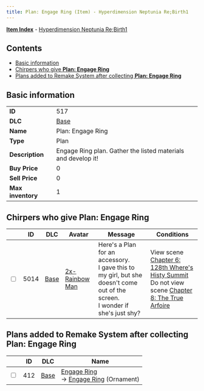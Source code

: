 ```yaml
---
title: Plan: Engage Ring (Item) - Hyperdimension Neptunia Re;Birth1
---
```


[**Item Index**](/neptunia/rb1/item/index.html) - [Hyperdimension Neptunia Re;Birth1](/neptunia/rb1)

## Contents

- [Basic information](#basic-information)
- [Chirpers who give **Plan: Engage Ring**](#chirpers-who-give-plan-engage-ring)
- [Plans added to Remake System after collecting **Plan: Engage Ring**](#plans-added-to-remake-system-after-collecting-plan-engage-ring)

## Basic information

|   |   |
| -- | -- |
| **ID** | 517 |
| **DLC** | [Base](/neptunia/rb1/dlc/1-base.html) |
| **Name** | Plan: Engage Ring |
| **Type** | Plan |
| **Description** | Engage Ring plan. Gather the listed materials and develop it! |
| **Buy Price** | 0 |
| **Sell Price** | 0 |
| **Max inventory** | 1 |


## Chirpers who give **Plan: Engage Ring**

|    | ID | DLC | Avatar | Message | Conditions |
| -- | -- | --- | ------ | ------- | ---------- |
| <input type="checkbox" id="rb1-chirper-event-1-5014" class="trackbox" /> | 5014 | [Base](/neptunia/rb1/dlc/1-base.html) | [2x-Rainbow Man](/neptunia/rb1/undefined/1-218-2x-rainbow-man.html) | Here's a Plan for an accessory.<br />I gave this to my girl, but she doesn't come out of the screen.<br />I wonder if she's just shy? | View scene [Chapter 6: 128th Where's Histy Summit](/neptunia/rb1/scene/1-601-chapter-6-128th-wheres-histy-summit.html)<br />Do not view scene [Chapter 8: The True Arfoire](/neptunia/rb1/scene/1-807-chapter-8-the-true-arfoire.html) |


## Plans added to Remake System after collecting **Plan: Engage Ring**

|    | ID | DLC | Name |
| -- | -- | --- | ---- |
| <input type="checkbox" id="rb1-remake-1-412" class="trackbox" /> | 412 | [Base](/neptunia/rb1/dlc/1-base.html) | [Engage Ring](/neptunia/rb1/remake/1-412-engage-ring.html)<br /> → [Engage Ring](/neptunia/rb1/item/1-2738-engage-ring.html) (Ornament) |
